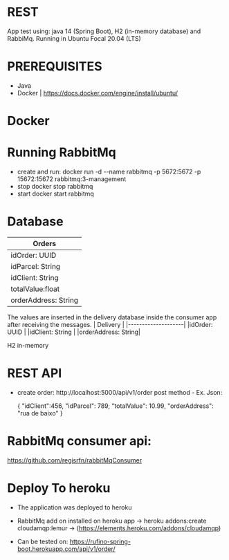 # REST
App test using: java 14 (Spring Boot), H2 (in-memory database) and RabbiMq.
Running in Ubuntu Focal 20.04 (LTS)

# PREREQUISITES
- Java
- Docker | https://docs.docker.com/engine/install/ubuntu/ 

# Docker
# Running RabbitMq
- create and run:
docker run -d --name rabbitmq -p 5672:5672 -p 15672:15672 rabbitmq:3-management
- stop 
docker stop rabbitmq
- start
docker start rabbitmq


# Database

|       Orders       |
|--------------------|
|idOrder: UUID       |
|idParcel: String    |
|idClient: String    |
|totalValue:float    |
|orderAddress: String|


The values are inserted in the delivery database inside the consumer app after receiving the messages.
|       Delivery     |
|--------------------|
|idOrder: UUID       |
|idClient: String    |
|orderAddress: String|

H2 in-memory

# REST API

* create order: http://localhost:5000/api/v1/order
  post method - Ex. Json: 
  
  {
    "idClient":456,
    "idParcel": 789,
    "totalValue": 10.99,
    "orderAddress": "rua de baixo"
  }

# RabbitMq consumer api:
https://github.com/regisrfn/rabbitMqConsumer


# Deploy To heroku
 - The application was deployed to heroku 
 - RabbitMq add on installed on heroku app ->  heroku addons:create cloudamqp:lemur -> (https://elements.heroku.com/addons/cloudamqp)
 
 - Can be tested on:
 https://rufino-spring-boot.herokuapp.com/api/v1/order/